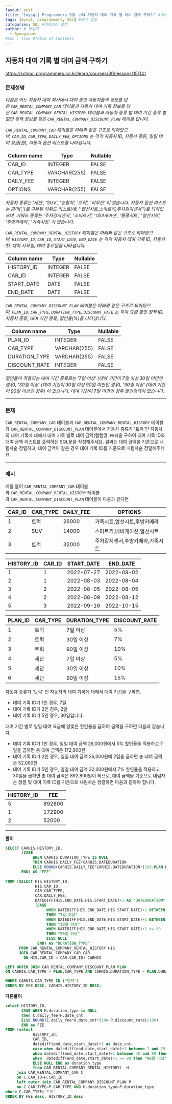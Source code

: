 ```yaml
---
layout: post
title: "[mysql] Programmers SQL LV4 자동차 대여 기록 별 대여 금액 구하기" #게시물 이름
tags: [mysql, programmers, SQL] #태그 설정
categories: SQL #카테고리 설정
author: # 작성자
  - Byungineer
#toc : true #Table of Contents
---
```



## 자동차 대여 기록 별 대여 금액 구하기
<https://school.programmers.co.kr/learn/courses/30/lessons/151141>

### 문제설명
_다음은 어느 자동차 대여 회사에서 대여 중인 자동차들의 정보를 담은 `CAR_RENTAL_COMPANY_CAR` 테이블과 자동차 대여 기록 정보를 담은 `CAR_RENTAL_COMPANY_RENTAL_HISTORY` 테이블과 자동차 종류 별 대여 기간 종류 별 할인 정책 정보를 담은 `CAR_RENTAL_COMPANY_DISCOUNT_PLAN` 테이블 입니다._

_`CAR_RENTAL_COMPANY_CAR` 테이블은 아래와 같은 구조로 되어있으며, `CAR_ID`, `CAR_TYPE`, `DAILY_FEE`, `OPTIONS` 는 각각 자동차 ID, 자동차 종류, 일일 대여 요금(원), 자동차 옵션 리스트를 나타냅니다._

| Column name | Type | Nullable |
| --- | --- | --- |
| CAR_ID | INTEGER | FALSE |
| CAR_TYPE | VARCHAR(255) | FALSE |
| DAILY_FEE | INTEGER | FALSE |
| OPTIONS | VARCHAR(255) | FALSE |

_자동차 종류는 '세단', 'SUV', '승합차', '트럭', '리무진' 이 있습니다. 자동차 옵션 리스트는 콤마(',')로 구분된 키워드 리스트(예: ''열선시트,스마트키,주차감지센서'')로 되어있으며, 키워드 종류는 '주차감지센서', '스마트키', '네비게이션', '통풍시트', '열선시트', '후방카메라', '가죽시트' 가 있습니다._

_`CAR_RENTAL_COMPANY_RENTAL_HISTORY` 테이블은 아래와 같은 구조로 되어있으며, `HISTORY_ID`, `CAR_ID`, `START_DATE`, `END_DATE` 는 각각 자동차 대여 기록 ID, 자동차 ID, 대여 시작일, 대여 종료일을 나타냅니다._

| Column name | Type | Nullable |
| --- | --- | --- |
| HISTORY_ID | INTEGER | FALSE |
| CAR_ID | INTEGER | FALSE |
| START_DATE | DATE | FALSE |
| END_DATE | DATE | FALSE |

_`CAR_RENTAL_COMPANY_DISCOUNT_PLAN` 테이블은 아래와 같은 구조로 되어있으며, `PLAN_ID`, `CAR_TYPE`, `DURATION_TYPE`, `DISCOUNT_RATE` 는 각각 요금 할인 정책 ID, 자동차 종류, 대여 기간 종류, 할인율(%)을 나타냅니다._

| Column name | Type | Nullable |
| --- | --- | --- |
| PLAN_ID | INTEGER | FALSE |
| CAR_TYPE | VARCHAR(255) | FALSE |
| DURATION_TYPE | VARCHAR(255) | FALSE |
| DISCOUNT_RATE | INTEGER | FALSE |

_할인율이 적용되는 대여 기간 종류로는 '7일 이상' (대여 기간이 7일 이상 30일 미만인 경우), '30일 이상' (대여 기간이 30일 이상 90일 미만인 경우), '90일 이상' (대여 기간이 90일 이상인 경우) 이 있습니다. 대여 기간이 7일 미만인 경우 할인정책이 없습니다._

---

### 문제

`CAR_RENTAL_COMPANY_CAR` 테이블과 `CAR_RENTAL_COMPANY_RENTAL_HISTORY` 테이블과 `CAR_RENTAL_COMPANY_DISCOUNT_PLAN` 테이블에서 자동차 종류가 '트럭'인 자동차의 대여 기록에 대해서 대여 기록 별로 대여 금액(컬럼명: `FEE`)을 구하여 대여 기록 ID와 대여 금액 리스트를 출력하는 SQL문을 작성해주세요. 결과는 대여 금액을 기준으로 내림차순 정렬하고, 대여 금액이 같은 경우 대여 기록 ID를 기준으로 내림차순 정렬해주세요.

---

### 예시

예를 들어 `CAR_RENTAL_COMPANY_CAR` 테이블과 `CAR_RENTAL_COMPANY_RENTAL_HISTORY` 테이블과 `CAR_RENTAL_COMPANY_DISCOUNT_PLAN` 테이블이 다음과 같다면

| CAR_ID | CAR_TYPE | DAILY_FEE | OPTIONS |
| --- | --- | --- | --- |
| 1 | 트럭 | 26000 | 가죽시트,열선시트,후방카메라 |
| 2 | SUV | 14000 | 스마트키,네비게이션,열선시트 |
| 3 | 트럭 | 32000 | 주차감지센서,후방카메라,가죽시트 |

| HISTORY_ID | CAR_ID | START_DATE | END_DATE |
| --- | --- | --- | --- |
| 1 | 1 | 2022-07-27 | 2022-08-02 |
| 2 | 1 | 2022-08-03 | 2022-08-04 |
| 3 | 2 | 2022-08-05 | 2022-08-05 |
| 4 | 2 | 2022-08-09 | 2022-08-12 |
| 5 | 3 | 2022-09-16 | 2022-10-15 |

| PLAN_ID | CAR_TYPE | DURATION_TYPE | DISCOUNT_RATE |
| --- | --- | --- | --- |
| 1 | 트럭 | 7일 이상 | 5% |
| 2 | 트럭 | 30일 이상 | 7% |
| 3 | 트럭 | 90일 이상 | 10% |
| 4 | 세단 | 7일 이상 | 5% |
| 5 | 세단 | 30일 이상 | 10% |
| 6 | 세단 | 90일 이상 | 15% |

자동차 종류가 '트럭' 인 자동차의 대여 기록에 대해서 대여 기간을 구하면,

- 대여 기록 ID가 1인 경우, 7일
- 대여 기록 ID가 2인 경우, 2일
- 대여 기록 ID가 5인 경우, 30일입니다.

대여 기간 별로 일일 대여 요금에 알맞은 할인율을 곱하여 금액을 구하면 다음과 같습니다.

- 대여 기록 ID가 1인 경우, 일일 대여 금액 26,000원에서 5% 할인율을 적용하고 7일을 곱하면 총 대여 금액은 172,900원
- 대여 기록 ID가 2인 경우, 일일 대여 금액 26,000원에 2일을 곱하면 총 대여 금액은 52,000원
- 대여 기록 ID가 5인 경우, 일일 대여 금액 32,000원에서 7% 할인율을 적용하고 30일을 곱하면 총 대여 금액은 892,800원이 되므로, 대여 금액을 기준으로 내림차순 정렬 및 대여 기록 ID를 기준으로 내림차순 정렬하면 다음과 같아야 합니다.

| HISTORY_ID | FEE |
| --- | --- |
| 5 | 892800 |
| 1 | 172900 |
| 2 | 52000 |

---


**풀이**
```SQL
SELECT CARHIS.HISTORY_ID,
       (CASE
            WHEN CARHIS.DURATION_TYPE IS NULL
            THEN CARHIS.DAILY_FEE*CARHIS.DATEDURATION
            ELSE ROUND(CARHIS.DAILY_FEE*CARHIS.DATEDURATION*(100-PLAN.DISCOUNT_RATE)/100)
       END) AS "FEE"
     
FROM (SELECT HIS.HISTORY_ID,
             HIS.CAR_ID,
             CAR.CAR_TYPE,
             CAR.DAILY_FEE,
             DATEDIFF(HIS.END_DATE,HIS.START_DATE)+1 AS "DATEDURATION",
             (CASE 
                  WHEN DATEDIFF(HIS.END_DATE,HIS.START_DATE)+1 BETWEEN 7 AND 29
                  THEN "7일 이상"
                  WHEN DATEDIFF(HIS.END_DATE,HIS.START_DATE)+1 BETWEEN 30 AND 89
                  THEN "30일 이상"
                  WHEN DATEDIFF(HIS.END_DATE,HIS.START_DATE)+1 >= 90
                  THEN "90일 이상"
                  ELSE NULL
              END) AS "DURATION_TYPE"
      FROM CAR_RENTAL_COMPANY_RENTAL_HISTORY HIS
      JOIN CAR_RENTAL_COMPANY_CAR CAR
        ON HIS.CAR_ID = CAR.CAR_ID) CARHIS

LEFT OUTER JOIN CAR_RENTAL_COMPANY_DISCOUNT_PLAN PLAN
ON CARHIS.CAR_TYPE = PLAN.CAR_TYPE AND CARHIS.DURATION_TYPE = PLAN.DURATION_TYPE

WHERE CARHIS.CAR_TYPE IN ("트럭")
ORDER BY FEE DESC, CARHIS.HISTORY_ID DESC;
```

**다른풀이**
```SQL
select HISTORY_ID, 
       CASE WHEN H.duration_type is NULL
       then C.daily_fee*H.date_cnt
       ELSE ROUND(C.daily_fee*H.date_cnt*(100-P.discount_rate)/100) 
       END as FEE
FROM (select 
            HISTORY_ID,
            CAR_ID,
            datediff(end_date,start_date)+1 as date_cnt,
            case when datediff(end_date,start_date)+1 between 7 and 29 then "7일 이상"
            when datediff(end_date,start_date)+1 between 30 and 89 then "30일 이상"
            when  datediff(end_date,start_date)+1 >= 90 then "90일 이상"
            ELSE NULL END as duration_type           
            from CAR_RENTAL_COMPANY_RENTAL_HISTORY)  H
     join CAR_RENTAL_COMPANY_CAR C 
     on C.CAR_ID=H.CAR_ID
     left outer join CAR_RENTAL_COMPANY_DISCOUNT_PLAN P  
     on C.CAR_TYPE=P.CAR_TYPE AND H.duration_type=P.duration_type 
where C.CAR_TYPE='트럭'
ORDER BY FEE desc, HISTORY_ID desc
```